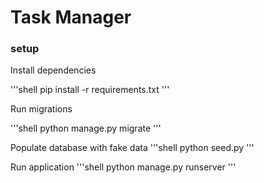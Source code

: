 # Task Manager

### setup

Install dependencies

'''shell
    pip install -r requirements.txt
'''

Run migrations

'''shell
    python manage.py migrate
'''

Populate database with fake data
'''shell
    python seed.py
'''

Run application
'''shell
    python manage.py runserver
'''

